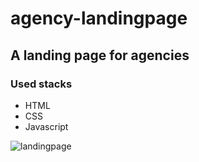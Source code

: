 # agency-landingpage

## A landing page for agencies

### Used stacks
* HTML
* CSS
* Javascript

![landingpage](https://i.ibb.co/2K6n7hW/agencypage.png)
